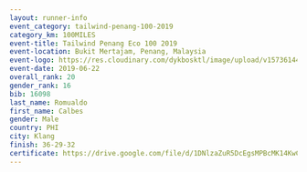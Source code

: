 ```yaml
--- 
layout: runner-info 
event_category: tailwind-penang-100-2019 
category_km: 100MILES 
event-title: Tailwind Penang Eco 100 2019 
event-location: Bukit Mertajam, Penang, Malaysia 
event-logo: https://res.cloudinary.com/dykbosktl/image/upload/v1573614442/Logo/Logo_gqlzi3.jpg 
event-date: 2019-06-22 
overall_rank: 20
gender_rank: 16
bib: 16098
last_name: Romualdo
first_name: Calbes
gender: Male
country: PHI
city: Klang
finish: 36-29-32
certificate: https://drive.google.com/file/d/1DNlzaZuR5DcEgsMPBcMK14KwCk86Towb/view?usp=sharing
--- 
```


